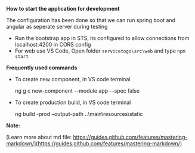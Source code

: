 **How to start the application for development**

The configuration has been done so that we can run spring boot and angular as seperate server during testing
* Run the bootstrap app in STS, its configured to allow connections from localhost:4200 in CORS config
* For web use VS Code, Open folder `servicetogo\src\web` and type `npm start`

**Frequently used commands**
* To create new component, in VS code terminal

    ng g c new-component --module app --spec false
* To create production build, in VS code terminal

    ng build -prod –output-path ..\main\resources\static

**Note:**

[Learn more about md file: https://guides.github.com/features/mastering-markdown/](https://guides.github.com/features/mastering-markdown/)